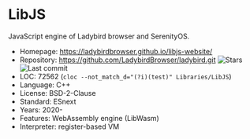 # LibJS

JavaScript engine of Ladybird browser and SerenityOS.

* Homepage:    https://ladybirdbrowser.github.io/libjs-website/
* Repository:  https://github.com/LadybirdBrowser/ladybird.git <span class="shields"><img src="https://img.shields.io/github/stars/LadybirdBrowser/ladybird?label=&style=flat-square" alt="Stars" title="Stars"><img src="https://img.shields.io/github/last-commit/LadybirdBrowser/ladybird?label=&style=flat-square" alt="Last commit" title="Last commit"></span>
* LOC:         72562 (`cloc --not_match_d="(?i)(test)" Libraries/LibJS`)
* Language:    C++
* License:     BSD-2-Clause
* Standard:    ESnext
* Years:       2020-
* Features:    WebAssembly engine (LibWasm)
* Interpreter: register-based VM
